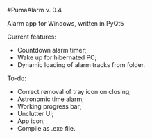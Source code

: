 #PumaAlarm v. 0.4

Alarm app for Windows, written in PyQt5

Current features:

- Countdown alarm timer;
- Wake up for hibernated PC;
- Dynamic loading of alarm tracks from folder.

To-do:

- Correct removal of tray icon on closing;
- Astronomic time alarm;
- Working progress bar;
- Unclutter UI;
- App icon;
- Compile as .exe file.
